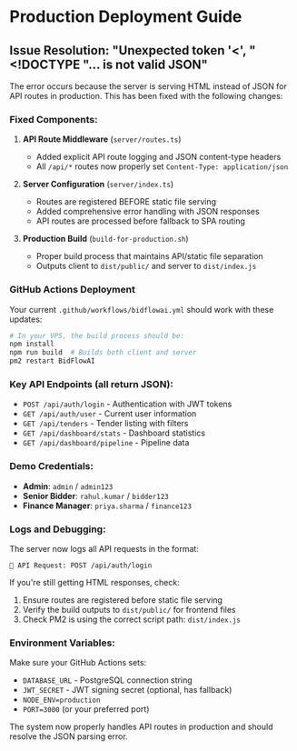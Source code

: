 # Production Deployment Guide

## Issue Resolution: "Unexpected token '<', "<!DOCTYPE "... is not valid JSON"

The error occurs because the server is serving HTML instead of JSON for API routes in production. This has been fixed with the following changes:

### Fixed Components:

1. **API Route Middleware** (`server/routes.ts`)
   - Added explicit API route logging and JSON content-type headers
   - All `/api/*` routes now properly set `Content-Type: application/json`

2. **Server Configuration** (`server/index.ts`)
   - Routes are registered BEFORE static file serving
   - Added comprehensive error handling with JSON responses
   - API routes are processed before fallback to SPA routing

3. **Production Build** (`build-for-production.sh`)
   - Proper build process that maintains API/static file separation
   - Outputs client to `dist/public/` and server to `dist/index.js`

### GitHub Actions Deployment

Your current `.github/workflows/bidflowai.yml` should work with these updates:

```bash
# In your VPS, the build process should be:
npm install
npm run build  # Builds both client and server
pm2 restart BidFlowAI
```

### Key API Endpoints (all return JSON):

- `POST /api/auth/login` - Authentication with JWT tokens
- `GET /api/auth/user` - Current user information  
- `GET /api/tenders` - Tender listing with filters
- `GET /api/dashboard/stats` - Dashboard statistics
- `GET /api/dashboard/pipeline` - Pipeline data

### Demo Credentials:
- **Admin**: `admin` / `admin123`
- **Senior Bidder**: `rahul.kumar` / `bidder123`
- **Finance Manager**: `priya.sharma` / `finance123`

### Logs and Debugging:

The server now logs all API requests in the format:
```
🔄 API Request: POST /api/auth/login
```

If you're still getting HTML responses, check:
1. Ensure routes are registered before static file serving
2. Verify the build outputs to `dist/public/` for frontend files
3. Check PM2 is using the correct script path: `dist/index.js`

### Environment Variables:

Make sure your GitHub Actions sets:
- `DATABASE_URL` - PostgreSQL connection string
- `JWT_SECRET` - JWT signing secret (optional, has fallback)
- `NODE_ENV=production`
- `PORT=3000` (or your preferred port)

The system now properly handles API routes in production and should resolve the JSON parsing error.